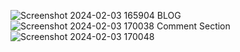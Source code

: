 ![Screenshot 2024-02-03 165904](https://github.com/ArshPunisher/Blogerrs/assets/86513926/5116fd40-2b98-40f2-925f-984077655842)
BLOG
![Screenshot 2024-02-03 170038](https://github.com/ArshPunisher/Blogerrs/assets/86513926/cbc605c3-e438-4f55-a77a-f36641c33305)
Comment Section
![Screenshot 2024-02-03 170048](https://github.com/ArshPunisher/Blogerrs/assets/86513926/ec174f0d-7e47-4db1-8875-6253c49644ff)
